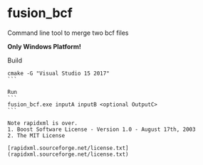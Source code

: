 # fusion_bcf
Command line tool to merge two bcf files

**Only Windows Platform!**

Build
````
cmake -G "Visual Studio 15 2017"
```

Run
```
fusion_bcf.exe inputA inputB <optional OutputC>
```

Note rapidxml is over.
1. Boost Software License - Version 1.0 - August 17th, 2003
2. The MIT License

[rapidxml.sourceforge.net/license.txt](rapidxml.sourceforge.net/license.txt)
